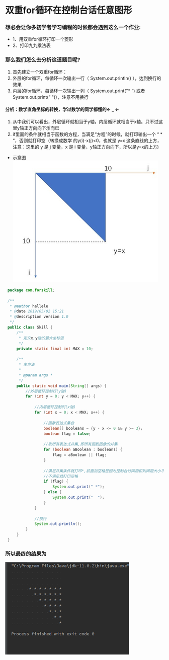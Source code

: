# 双重for循环在控制台话任意图形

### 想必会让你多初学者学习编程的时候都会遇到这么一个作业:
- 1、用双重for循环打印一个菱形
- 2、打印九九乘法表

### 那么我们怎么去分析这道题目呢?
1. 首先建立一个双重for循环：
2. 外层的for循环，每循环一次输出一行（ System.out.println() ），达到换行的效果
3. 内层的for循环，每循环一次输出一列（ System.out.print("* “) 或者 System.out.print(” ")），注意不用换行
#### 分析：数学直角坐标的转换，学过数学的同学都懂的<- _ <-
1. 从中我们可以看出，外层循环就相当于y轴，内层循环就相当于x轴。只不过这里y轴正方向向下乐而已
2. if里面的条件就相当于函数的方程，当满足“方程”的时候，就打印输出一个 “ * ”，否则就打印空（转换成数学
的y(i)-x(j)<0，也就是 y=x 这条直线的上方，注意：这里的 y 是 j 变量，x 是 i 变量，y轴正方向向下，所以是y=x的上方)
+ 示意图
![](1.png)
```java
 package com.forskill;
 
 /**
  * @author hallele
  * @date 2019/05/02 15:21
  * @description version 1.0
  */
 public class Skill {
     /**
      * 定义x,y轴的最大坐标值
      */
     private static final int MAX = 10;
 
     /**
      * 主方法
      *
      * @param args *
      */
     public static void main(String[] args) {
         //外层循环控制行(y轴)
         for (int y = 0; y < MAX; y++) {
 
             //内层循环控制列(x轴)
             for (int x = 0; x < MAX; x++) {
 
                 //函数表达式集合
                 boolean[] booleans = {y - x <= 0 && y >= 3};
                 boolean flag = false;
 
                 //取所有表达式并集,即所有函数图像的并集
                 for (boolean aBoolean : booleans) {
                     flag = aBoolean || flag;
                 }
 
                 //满足并集条件就打印*,前面加空格是因为控制台行间距和列间距大小不同,加上保持美观
                 //不满足就打印空格
                 if (flag) {
                     System.out.print(" *");
                 } else {
                     System.out.print("  ");
                 }
             }
 
             //换行
             System.out.println();
         }
     }
 }

```
### 所以最终的结果为
![结果](2.png)
